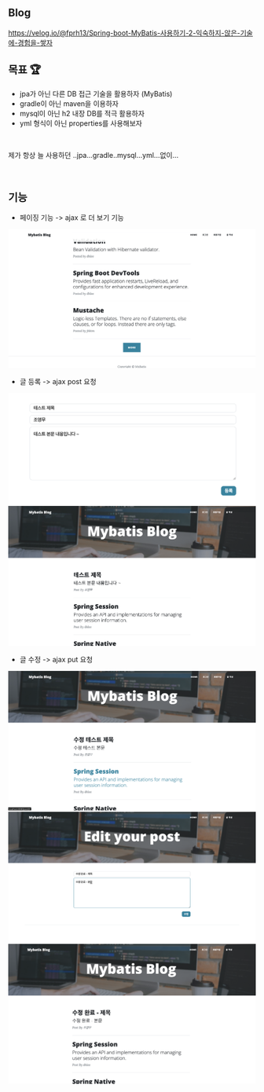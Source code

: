 ## Blog
https://velog.io/@fprh13/Spring-boot-MyBatis-사용하기-2-익숙하지-않은-기술에-경험을-쌓자

## 목표 🏆

- jpa가 아닌 다른 DB 접근 기술을 활용하자 (MyBatis)
- gradle이 아닌 maven을 이용하자
- mysql이 아닌 h2 내장 DB를 적극 활용하자
- yml 형식이 아닌 properties를 사용해보자

<br>

제가 항상 늘 사용하던 ..jpa...gradle..mysql...yml...없이...

<br>

## 기능
- 페이징 기능 -> ajax 로 더 보기 기능

<img src="img/postList.png">

- 글 등록 -> ajax post 요청

<img src="img/postform.png">


<img src="img/posttest.png">

- 글 수정 -> ajax put 요청

<img src="img/edittest.png">

<img src="img/editform.png">

<img src="img/edit.png">




